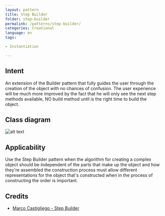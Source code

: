 ```yaml
---
layout: pattern
title: Step Builder
folder: step-builder
permalink: /patterns/step-builder/
categories: Creational
language: en
tags:

- Instantiation

---
```


## Intent

An extension of the Builder pattern that fully guides the user through the creation of the object
with no chances of confusion.
The user experience will be much more improved by the fact that he will only see the next step
methods available, NO build method until is the right time to build the object.

## Class diagram

![alt text](/etc/step-builder.png "Step Builder")

## Applicability

Use the Step Builder pattern when the algorithm for creating a complex object should be independent
of the parts that make up the object and how they're assembled the construction process must allow
different representations for the object that's constructed when in the process of constructing the
order is important.

## Credits

* [Marco Castigliego - Step Builder](http://rdafbn.blogspot.co.uk/2012/07/step-builder-pattern_28.html)
